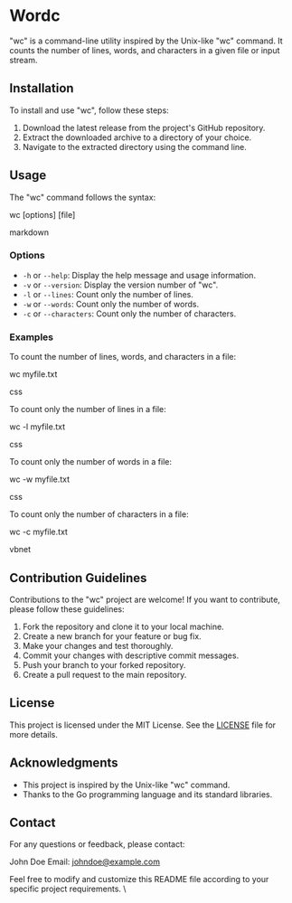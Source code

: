 # Wordc

"wc" is a command-line utility inspired by the Unix-like "wc" command. It counts the number of lines, words, and characters in a given file or input stream.

## Installation

To install and use "wc", follow these steps:

1. Download the latest release from the project's GitHub repository.
2. Extract the downloaded archive to a directory of your choice.
3. Navigate to the extracted directory using the command line.

## Usage

The "wc" command follows the syntax:

wc [options] [file]

markdown


### Options

- `-h` or `--help`: Display the help message and usage information.
- `-v` or `--version`: Display the version number of "wc".
- `-l` or `--lines`: Count only the number of lines.
- `-w` or `--words`: Count only the number of words.
- `-c` or `--characters`: Count only the number of characters.

### Examples

To count the number of lines, words, and characters in a file:

wc myfile.txt

css


To count only the number of lines in a file:

wc -l myfile.txt

css


To count only the number of words in a file:

wc -w myfile.txt

css


To count only the number of characters in a file:

wc -c myfile.txt

vbnet


## Contribution Guidelines

Contributions to the "wc" project are welcome! If you want to contribute, please follow these guidelines:

1. Fork the repository and clone it to your local machine.
2. Create a new branch for your feature or bug fix.
3. Make your changes and test thoroughly.
4. Commit your changes with descriptive commit messages.
5. Push your branch to your forked repository.
6. Create a pull request to the main repository.

## License

This project is licensed under the MIT License. See the [LICENSE](LICENSE) file for more details.

## Acknowledgments

- This project is inspired by the Unix-like "wc" command.
- Thanks to the Go programming language and its standard libraries.

## Contact

For any questions or feedback, please contact:

John Doe
Email: johndoe@example.com

Feel free to modify and customize this README file according to your specific project requirements.
\

